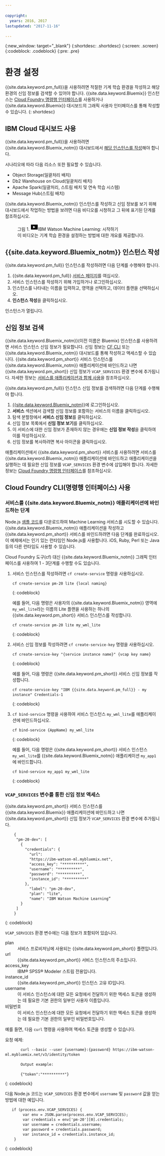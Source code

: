 ```yaml
---

copyright:
  years: 2016, 2017
lastupdated: "2017-11-16"

---
```

{:new_window: target="_blank"}
{:shortdesc: .shortdesc}
{:screen: .screen}
{:codeblock: .codeblock}
{:pre: .pre}

# 환경 설정

{{site.data.keyword.pm_full}}을 사용하려면 적절한 기계 학습 환경을 작성하고 해당 환경의 신임 정보를 검색할 수 있어야 합니다. {{site.data.keyword.Bluemix}} 인스턴스는 [Cloud Foundry 명령행 인터페이스](https://github.com/cloudfoundry/cli#getting-started)를 사용하거나 {{site.data.keyword.Bluemix}} 대시보드의 그래픽 사용자 인터페이스를 통해 작성할 수 있습니다.
{: shortdesc}

## IBM Cloud 대시보드 사용

{{site.data.keyword.pm_full}}을 사용하려면 {{site.data.keyword.Bluemix_notm}} 대시보드에서 [해당 인스턴스를 작성](https://console.bluemix.net/catalog/services/machine-learning)해야 합니다. 

시나리오에 따라 다음 리소스 또한 필요할 수 있습니다. 

- Object Storage(일괄처리 배치)
- Db2 Warehouse on Cloud(일괄처리 배치)
- Apache Spark(일괄처리, 스트림 배치 및 연속 학습 시스템)
- Message Hub(스트림 배치)

{{site.data.keyword.Bluemix_notm}} 인스턴스를 작성하고 신임 정보를 보기 위해 대시보드에서 작업하는 방법을 보려면 다음 비디오를 시청하고 그 뒤에 표기된 단계를 참조하십시오. 

<figure class="fignone" id="concept_bvb_fts_1cb__machinelearningsetup"><figcaption>그림 1. <span class="ph"><a href="https://www.youtube.com/embed/fm8gqguFD9g?rel=0" rel="external" target="_blank" title="이 페이지에 임베드된 비디오에 액세스할 수 없는 경우에는 유튜브 웹 사이트에서 이 비디오에 액세스할 수 있습니다(새 탭 또는 창에서 열림). ">    <img src="images/video.png" alt="비디오 아이콘"></a>IBM Watson Machine Learning: 시작하기</span></figcaption>

<object height="315" data="https://www.youtube.com/embed/fm8gqguFD9g?rel=0" width="560">
<span>이 비디오는 기계 학습 환경을 설정하는 방법에 대한 개요를 제공합니다. </span>
<param name="movie" value="https://www.youtube.com/embed/fm8gqguFD9g?rel=0">
<param name="allowFullScreen" value="true">
<param name="allowscriptaccess" value="always">
<param name="scale" value="noScale">
</object>
</figure>

## {{site.data.keyword.Bluemix_notm}} 인스턴스 작성

{{site.data.keyword.pm_full}} 인스턴스를 작성하려면 다음 단계를 수행해야 합니다. 

1. {{site.data.keyword.pm_full}} [서비스 페이지](https://console.bluemix.net/catalog/services/machine-learning)를 여십시오. 
2. 서비스 인스턴스를 작성하기 위해 가입하거나 로그인하십시오. 
3. 인스턴스를 나타내는 이름을 입력하고, 영역을 선택하고, 데이터 플랜을 선택하십시오. 
4. **인스턴스 작성**을 클릭하십시오. 

인스턴스가 열립니다. 

## 신임 정보 검색

{{site.data.keyword.Bluemix_notm}}(이전 이름은 Bluemix) 인스턴스를 사용하려면 서비스 인스턴스 신임 정보가 필요합니다. 신임 정보는 [CF CLI](using_pm_service.html) 또는 {{site.data.keyword.Bluemix_notm}} 대시보드를 통해 작성하고 액세스할 수 있습니다. {{site.data.keyword.pm_short}} 서비스 인스턴스를 {{site.data.keyword.Bluemix_notm}} 애플리케이션에 바인드하고 나면 {{site.data.keyword.pm_short}} 신임 정보가 `VCAP_SERVICES` 환경 변수에 추가됩니다. 자세한 정보는 [서비스를 애플리케이션과 함께 사용](using_pm_service.html)을 참조하십시오. 

{{site.data.keyword.pm_full}} 인스턴스 신임 정보를 검색하려면 다음 단계를 수행해야 합니다. 

1. [{{site.data.keyword.Bluemix_notm}}](https://console.ng.bluemix.net/?cm_sp=dw-bluemix-_-clouddataservices-_-devcenter)에 로그인하십시오. 
2. **서비스** 섹션에서 검색할 신임 정보를 포함하는 서비스의 이름을 클릭하십시오. 
3. 탐색 분할창에서 **서비스 신임 정보**를 클릭하십시오. 
4. 신임 정보 목록에서 **신임 정보 보기**를 클릭하십시오. 
5. 이 서비스에 대한 신임 정보가 존재하지 않는 경우에는 **신임 정보 작성**을 클릭하여 이를 작성하십시오. 
6. 신임 정보를 복사하려면 복사 아이콘을 클릭하십시오. 

애플리케이션에서 {{site.data.keyword.pm_short}} 서비스를 사용하려면 서비스를 {{site.data.keyword.Bluemix_notm}} 애플리케이션에 바인드하고 애플리케이션을 실행하는 데 필요한 신임 정보를 `VCAP_SERVICES` 환경 변수에 삽입해야 합니다. 자세한 정보는 [Cloud Foundry 명령행 인터페이스](#cloud-foundry-command-line-interface)를 참조하십시오. 

## Cloud Foundry CLI(명령행 인터페이스) 사용

### 서비스를 {{site.data.keyword.Bluemix_notm}} 애플리케이션에 바인드하는 단계

Node.js [샘플 코드](https://github.com/pmservice/product-line-prediction/blob/master/README.md)를 다운로드하여
Machine Learning 서비스를 시도할 수 있습니다. {{site.data.keyword.Bluemix_notm}} 애플리케이션을 작성하고 {{site.data.keyword.pm_short}} 서비스를 바인드하려면 다음 단계를 완료하십시오. 이 예제에서는 인기 있는 런타임인 Node.js를 사용합니다. iOS, Ruby, Perl 또는 Java 등의 다른 런타임도 사용할 수 있습니다. 

Cloud Foundry 도구(cf) 대신 {{site.data.keyword.Bluemix_notm}} 그래픽 인터페이스를 사용하여 1 - 3단계를 수행할 수도 있습니다. 

1. 서비스 인스턴스를 작성하려면 `cf create-service` 명령을 사용하십시오. 

   ```
   cf create-service pm-20 lite {local naming}
   ```
   {: codeblock}

   예를 들어, 다음 명령은 사용자의 {{site.data.keyword.Bluemix_notm}} 영역에 `my_wml_lite`라는 이름의 Lite 플랜을 사용하는 하나의 {{site.data.keyword.pm_short}} 서비스 인스턴스를 작성합니다. 

   ```
   cf create-service pm-20 lite my_wml_lite
   ```
   {: codeblock}

2. 서비스 신임 정보를 작성하려면 `cf create-service-key` 명령을
사용하십시오. 

   ```
   cf create-service-key "{service instance name}" {vcap key name}
   ```
   {: codeblock}

   예를 들어, 다음 명령은 {{site.data.keyword.pm_short}} 서비스 신임 정보를 작성합니다. 

   ```
   cf create-service-key "IBM {{site.data.keyword.pm_full}} - my instance" Credentials-1
   ```
   {: codeblock}

3. `cf bind-service` 명령을 사용하여 서비스 인스턴스 `my_wml_lite`를 애플리케이션에 바인드하십시오. 

   ```
   cf bind-service {AppName} my_wml_lite
   ```
   {: codeblock}

   예를 들어, 다음 명령은 {{site.data.keyword.pm_short}} 서비스 인스턴스 `my_wml_lite`를 {{site.data.keyword.Bluemix_notm}} 애플리케이션 `my_app1`에 바인드합니다. 

   ```
   cf bind-service my_app1 my_wml_lite
   ```
   {: codeblock}

### `VCAP_SERVICES` 변수를 통한 신임 정보 액세스

{{site.data.keyword.pm_short}} 서비스 인스턴스를 {{site.data.keyword.Bluemix}} 애플리케이션에 바인드하고 나면 {{site.data.keyword.pm_short}} 신임 정보가 `VCAP_SERVICES` 환경 변수에 추가됩니다. 

```
    {
     "pm-20-dev": [
       {
         "credentials": {
           "url":
           "https://ibm-watson-ml.mybluemix.net",
           "access_key": "**********",
           "username": "**********",
           "password": "**********",
           "instance_id": "**********"
         },
           "label": "pm-20-dev",
           "plan": "lite",
           "name": "IBM Watson Machine Learning”
       }
     ]
    }
```
{: codeblock}

   `VCAP_SERVICES` 환경 변수에는 다음 정보가 포함되어 있습니다.


<dl>
<dt>plan</dt>
<dd>서비스 프로비저닝에 사용되는 {{site.data.keyword.pm_short}} 플랜입니다. </dd>
<dt>url</dt><dd>{{site.data.keyword.pm_short}} 서비스 인스턴스의 주소입니다.
<dt>access_key</dt><dd>IBM® SPSS® Modeler 스트림 전용입니다. </dd>
<dt>instance_id</dt><dd>{{site.data.keyword.pm_short}} 인스턴스 고유 ID입니다. </dd>
<dt>username</dt><dd>이 서비스 인스턴스에 대한 모든 요청에서 전달하기 위한 액세스 토큰을 생성하는 데 필요한 기본 권한의 일부인 사용자 이름입니다. </dd>
<dt>비밀번호</dt><dd>이 서비스 인스턴스에 대한 모든 요청에서 전달하기 위한 액세스 토큰을 생성하는 데 필요한 기본 권한의 일부인 비밀번호입니다. </dd>
</dl>

예를 들면, 다음 `curl` 명령을 사용하여 액세스 토큰을 생성할 수 있습니다. 

요청 예제: 

```
       curl --basic --user {username}:{password} https://ibm-watson-ml.mybluemix.net/v3/identity/token

       Output example:

       {"token":"**********"}
```
{: codeblock}

   다음 Node.js 코드는 `VCAP_SERVICES` 환경 변수에서 `username` 및 `password` 값을 얻는 방법에 대한 예입니다. 

```
   if (process.env.VCAP_SERVICES) {
        var env = JSON.parse(process.env.VCAP_SERVICES);
        var credentials = env['pm-20'][0].credentials;
        var username = credentials.username;
        var password = credentials.password;
        var instance_id = credentials.instance_id;
    }
```
{: codeblock}
